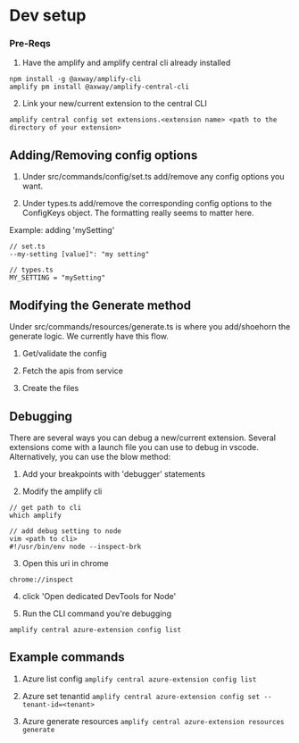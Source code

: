 # Dev setup

### Pre-Reqs

1. Have the amplify and amplify central cli already installed

```
npm install -g @axway/amplify-cli
amplify pm install @axway/amplify-central-cli
```

2. Link your new/current extension to the central CLI

```
amplify central config set extensions.<extension name> <path to the directory of your extension>
```

## Adding/Removing config options

1. Under src/commands/config/set.ts add/remove any config options you want.

2. Under types.ts add/remove the corresponding config options to the ConfigKeys object. The formatting really seems to matter here.

Example: adding 'mySetting'

```
// set.ts
--my-setting [value]": "my setting"

// types.ts
MY_SETTING = "mySetting"
```

## Modifying the Generate method

Under src/commands/resources/generate.ts is where you add/shoehorn the generate logic. We currently have this flow.

1. Get/validate the config

2. Fetch the apis from service

3. Create the files


## Debugging

There are several ways you can debug a new/current extension. Several extensions come with a launch file you can use to debug in vscode. Alternatively, you can use the blow method:

1. Add your breakpoints with 'debugger' statements

2. Modify the amplify cli

```
// get path to cli
which amplify

// add debug setting to node
vim <path to cli>
#!/usr/bin/env node --inspect-brk
```

3. Open this uri in chrome

```chrome://inspect```

4. click 'Open dedicated DevTools for Node'

5. Run the CLI command you're debugging

```amplify central azure-extension config list```

## Example commands

1. Azure list config ```amplify central azure-extension config list```

2. Azure set tenantid ```amplify central azure-extension config set --tenant-id=<tenant>```

3. Azure generate resources ```amplify central azure-extension resources generate```

